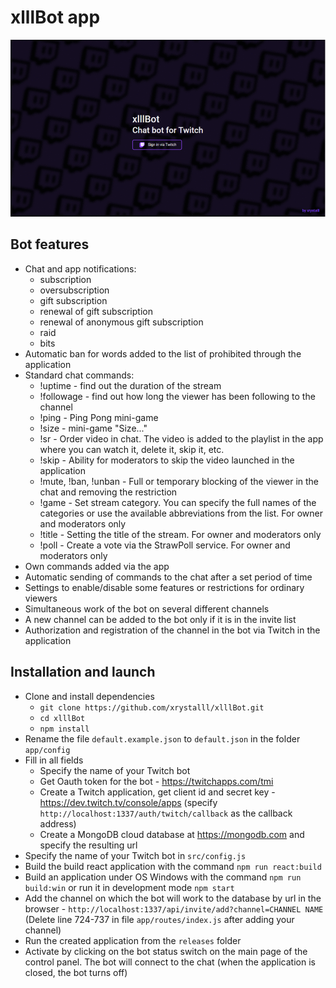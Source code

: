 # xlllBot app

![xlllBot](/preview.gif)

## Bot features
- Chat and app notifications:
  - subscription
  - oversubscription
  - gift subscription
  - renewal of gift subscription
  - renewal of anonymous gift subscription
  - raid
  - bits
- Automatic ban for words added to the list of prohibited through the application
- Standard chat commands:
  - !uptime - find out the duration of the stream
  - !followage - find out how long the viewer has been following to the channel
  - !ping - Ping Pong mini-game
  - !size - mini-game "Size..."
  - !sr - Order video in chat. The video is added to the playlist in the app where you can watch it, delete it, skip it, etc.
  - !skip - Ability for moderators to skip the video launched in the application
  - !mute, !ban, !unban - Full or temporary blocking of the viewer in the chat and removing the restriction
  - !game - Set stream category. You can specify the full names of the categories or use the available abbreviations from the list. For owner and moderators only
  - !title - Setting the title of the stream. For owner and moderators only
  - !poll - Create a vote via the StrawPoll service. For owner and moderators only
- Own commands added via the app
- Automatic sending of commands to the chat after a set period of time
- Settings to enable/disable some features or restrictions for ordinary viewers
- Simultaneous work of the bot on several different channels
- A new channel can be added to the bot only if it is in the invite list
- Authorization and registration of the channel in the bot via Twitch in the application

## Installation and launch
- Clone and install dependencies
  - `git clone https://github.com/xrystalll/xlllBot.git`
  - `cd xlllBot`
  - `npm install`
- Rename the file `default.example.json` to `default.json` in the folder `app/config`
- Fill in all fields
  - Specify the name of your Twitch bot
  - Get Oauth token for the bot - https://twitchapps.com/tmi
  - Create a Twitch application, get client id and secret key - https://dev.twitch.tv/console/apps (specify `http://localhost:1337/auth/twitch/callback` as the callback address)
  - Create a MongoDB cloud database at https://mongodb.com and specify the resulting url
- Specify the name of your Twitch bot in `src/config.js`
- Build the build react application with the command `npm run react:build`
- Build an application under OS Windows with the command `npm run build:win` or run it in development mode `npm start`
- Add the channel on which the bot will work to the database by url in the browser - `http://localhost:1337/api/invite/add?channel=CHANNEL NAME` (Delete line 724-737 in file `app/routes/index.js` after adding your channel)
- Run the created application from the `releases` folder
- Activate by clicking on the bot status switch on the main page of the control panel. The bot will connect to the chat (when the application is closed, the bot turns off)
